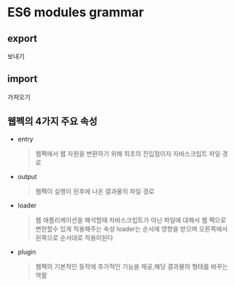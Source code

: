 # ES6 modules grammar

## export
보내기

## import
가져오기

## 웹펙의 4가지 주요 속성
- entry 
  > 웹펙에서 웹 자원을 변환하기 위해 최초의 진입점이자 자바스크립트 파일 경로

- output
  > 웹펙이 실행이 된후에 나온 결과물의 파일 경로

- loader
  > 웹 애플리케이션을 해석할때 자바스크립트가 아닌 파일에 대해서 웹 펙으로 변한할수 있게 적용해주는 속성
  loader는 순서에 영향을 받으며 오른쪽에서 왼쪽으로 순서대로 적용이된다

- plugin
  > 웹펙의 기본적인 동작에 추가적인 기능을 제공,해당 결과물의 형태를 바꾸는 역활



